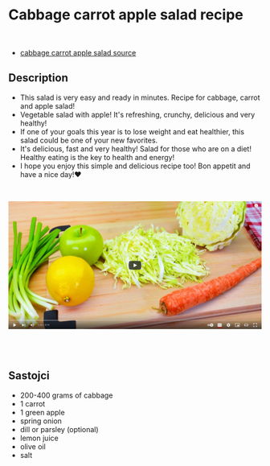 
# Cabbage carrot apple salad recipe

<br/>

- [cabbage carrot apple salad source](https://www.youtube.com/watch?v=R1_5kjjtkGY)

## Description

- This salad is very easy and ready in minutes. Recipe for cabbage, carrot and apple salad!
- Vegetable salad with apple! It's refreshing, crunchy, delicious and very healthy!
- If one of your goals this year is to lose weight and eat healthier, this salad could be one of your new favorites.
- It's delicious, fast and very healthy! Salad for those who are on a diet! Healthy eating is the key to health and energy!
- I hope you enjoy this simple and delicious recipe too! Bon appetit and have a nice day!❤️

<br/>

![Cabbage carrot apple salad recipe](..//media//cabbage_carrot_salad.png)

<br/><br/>


## Sastojci

- 200-400 grams of cabbage
- 1 carrot
- 1 green apple
- spring onion
- dill or parsley (optional)
- lemon juice
- olive oil
- salt
